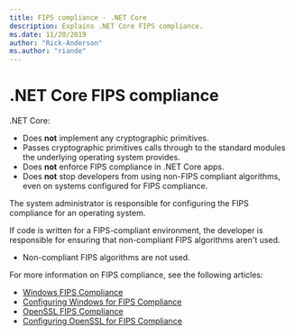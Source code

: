 ```yaml
---
title: FIPS compliance - .NET Core
description: Explains .NET Core FIPS compliance.
ms.date: 11/20/2019
author: "Rick-Anderson"
ms.author: "riande"
---
```


# .NET Core FIPS compliance

.NET Core:

* Does **not** implement any cryptographic primitives.
* Passes cryptographic primitives calls through to the standard modules the underlying operating system provides.
* Does **not** enforce FIPS compliance in .NET Core apps.
* Does **not** stop developers from using non-FIPS compliant algorithms, even on systems configured for FIPS compliance.

The system administrator is responsible for configuring the FIPS compliance for an operating system.

If code is written for a FIPS-compliant environment, the developer is responsible for ensuring that non-compliant FIPS algorithms aren't used.

* Non-compliant FIPS algorithms are not used.

For more information on FIPS compliance, see the following articles:

* [Windows FIPS Compliance](/windows/security/threat-protection/fips-140-validation)
* [Configuring Windows for FIPS Compliance](/windows/security/threat-protection/security-policy-settings/system-cryptography-use-fips-compliant-algorithms-for-encryption-hashing-and-signing)
* [OpenSSL FIPS Compliance](https://www.openssl.org/docs/fips.html)
* [Configuring OpenSSL for FIPS Compliance](https://www.openssl.org/docs/fips/UserGuide.pdf)
